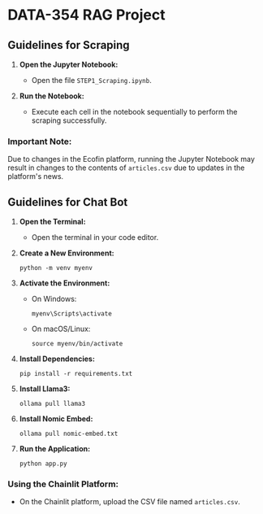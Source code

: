 # DATA-354 RAG Project

## Guidelines for Scraping

1. **Open the Jupyter Notebook:**
   - Open the file `STEP1_Scraping.ipynb`.

2. **Run the Notebook:**
   - Execute each cell in the notebook sequentially to perform the scraping successfully.

### Important Note:
Due to changes in the Ecofin platform, running the Jupyter Notebook may result in changes to the contents of `articles.csv` due to updates in the platform's news.

## Guidelines for Chat Bot

1. **Open the Terminal:**
   - Open the terminal in your code editor.

2. **Create a New Environment:**
   ```
   python -m venv myenv
   ```

3. **Activate the Environment:**
   - On Windows:
     ```
     myenv\Scripts\activate
     ```
   - On macOS/Linux:
     ```
     source myenv/bin/activate
     ```

4. **Install Dependencies:**
   ```
   pip install -r requirements.txt
   ```

5. **Install Llama3:**
   ```
   ollama pull llama3
   ```

6. **Install Nomic Embed:**
   ```
   ollama pull nomic-embed.txt
   ```

7. **Run the Application:**
   ```
   python app.py
   ```

### Using the Chainlit Platform:
- On the Chainlit platform, upload the CSV file named `articles.csv`.
